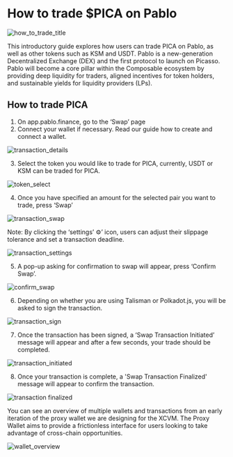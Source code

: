 # How to trade $PICA on Pablo

![how_to_trade_title](./images-trade-on-pablo/how-to-trade-title.jpg)

This introductory guide explores how users can trade PICA on Pablo, as well as other tokens such as KSM and USDT. 
Pablo is a new-generation Decentralized Exchange (DEX) and the first protocol to launch on Picasso. 
Pablo will become a core pillar within the Composable ecosystem by providing deep liquidity for traders, 
aligned incentives for token holders, and sustainable yields for liquidity providers (LPs).

## How to trade PICA
1. On app.pablo.finance, go to the ‘Swap’ page
2. Connect your wallet if necessary. Read our guide how to create and connect a wallet.

![transaction_details](./images-trade-on-pablo/transaction-details.jpg)

3. Select the token you would like to trade for PICA, currently, USDT or KSM can be traded for PICA.

![token_select](./images-trade-on-pablo/token-select.png)

4. Once you have specified an amount for the selected pair you want to trade, press ‘Swap’

![transaction_swap](./images-trade-on-pablo/transaction-swap.png)

Note: By clicking the ‘settings’ ⚙️’ icon, users can adjust their slippage tolerance and set a transaction deadline.

![transaction_settings](./images-trade-on-pablo/transaction-settings.png)

5. A pop-up asking for confirmation to swap will appear, press ‘Confirm Swap’.

![confirm_swap](./images-trade-on-pablo/confirm-swap.png)

6. Depending on whether you are using Talisman or Polkadot.js, you will be asked to sign the transaction.

![transaction_sign](./images-trade-on-pablo/transaction-sign.jpg)

7. Once the transaction has been signed, a ‘Swap Transaction Initiated’ message will appear and after a few seconds, 
    your trade should be completed.

![transaction_initiated](./images-trade-on-pablo/transaction-initiated.png)

8. Once your transaction is complete, a 'Swap Transaction Finalized' message will appear to confirm the transaction.

![transaction finalized](./images-trade-on-pablo/transaction-finalized.png)

You can see an overview of multiple wallets and transactions 
from an early iteration of the proxy wallet we are designing for the XCVM. 
The Proxy Wallet aims to provide a frictionless interface for users 
looking to take advantage of cross-chain opportunities.

![wallet_overview](./images-trade-on-pablo/wallet-overview.jpg)